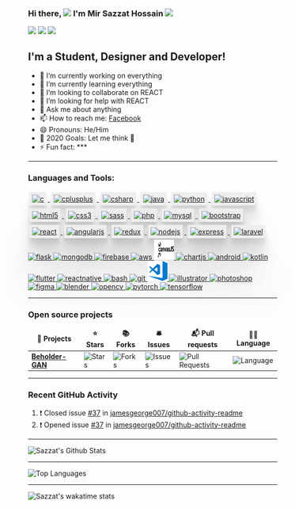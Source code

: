 ### Hi there, <img src="https://media.giphy.com/media/hvRJCLFzcasrR4ia7z/giphy.gif" width="25px"> I'm Mir Sazzat Hossain <img src="https://gpvc.arturio.dev/mirsazzathossain" height="15px">

<p><a href="https://www.facebook.com/sazzat.mir"><img src="https://img.shields.io/badge/facebook-%231DA1F2.svg?&style=for-the-badge&logo=facebook&logoColor=white" height=25></a> <a href="https://www.linkedin.com/in/mirsazzathossain/"><img src="https://img.shields.io/badge/linkedin-%230077B5.svg?&style=for-the-badge&logo=linkedin&logoColor=white" height=25></a> <a href="https://www.instagram.com/_sejjo/"><img src="https://img.shields.io/badge/instagram-%23E4405F.svg?&style=for-the-badge&logo=instagram&logoColor=white" height=25></a></p>

## I'm a Student, Designer and Developer! 

- 🔭 I’m currently working on everything
- 🌱 I’m currently learning everything
- 👯 I’m looking to collaborate on REACT
- 🤔 I’m looking for help with REACT
- 💬 Ask me about anything
- 📫 How to reach me: [Facebook](https://www.facebook.com/sazzat.mir/)
- 😄 Pronouns: He/Him
- 🥅 2020 Goals: Let me think 🤔
- ⚡ Fun fact: ***

---

<h3 align="left">Languages and Tools:</h3>
<p align="left"> 
    <a href="https://www.cprogramming.com/" target="_blank"> 
        <img src="https://devicons.github.io/devicon/devicon.git/icons/c/c-original.svg" alt="c" width="40" height="40" 
        style="background: #eeeeee; 
               padding: 5px; 
               margin: 3px;
               box-shadow: 0 2.8px 2.2px rgba(0, 0, 0, 0.034),
                           0 6.7px 5.3px rgba(0, 0, 0, 0.048),
                           0 12.5px 10px rgba(0, 0, 0, 0.06),
                           0 22.3px 17.9px rgba(0, 0, 0, 0.072),
                           0 41.8px 33.4px rgba(0, 0, 0, 0.086),
                           0 100px 80px rgba(0, 0, 0, 0.12);"/> 
    </a> 
    <a href="https://www.w3schools.com/cpp/" target="_blank"> 
        <img src="https://devicons.github.io/devicon/devicon.git/icons/cplusplus/cplusplus-original.svg" alt="cplusplus" width="40" height="40"
        style="background: #eeeeee; 
               padding: 5px; 
               margin: 3px;
               box-shadow: 0 2.8px 2.2px rgba(0, 0, 0, 0.034),
                           0 6.7px 5.3px rgba(0, 0, 0, 0.048),
                           0 12.5px 10px rgba(0, 0, 0, 0.06),
                           0 22.3px 17.9px rgba(0, 0, 0, 0.072),
                           0 41.8px 33.4px rgba(0, 0, 0, 0.086),
                           0 100px 80px rgba(0, 0, 0, 0.12);"/> 
    </a> 
    <a href="https://www.w3schools.com/cs/" target="_blank"> 
        <img src="https://devicons.github.io/devicon/devicon.git/icons/csharp/csharp-original.svg" alt="csharp" width="40" height="40"
        style="background: #eeeeee; 
               padding: 5px; 
               margin: 3px;
               box-shadow: 0 2.8px 2.2px rgba(0, 0, 0, 0.034),
                           0 6.7px 5.3px rgba(0, 0, 0, 0.048),
                           0 12.5px 10px rgba(0, 0, 0, 0.06),
                           0 22.3px 17.9px rgba(0, 0, 0, 0.072),
                           0 41.8px 33.4px rgba(0, 0, 0, 0.086),
                           0 100px 80px rgba(0, 0, 0, 0.12);"/> 
    </a> 
    <a href="https://www.java.com" target="_blank"> 
        <img src="https://devicons.github.io/devicon/devicon.git/icons/java/java-original-wordmark.svg" alt="java" width="40" height="40"
        style="background: #eeeeee; 
               padding: 5px; 
               margin: 3px;
               box-shadow: 0 2.8px 2.2px rgba(0, 0, 0, 0.034),
                           0 6.7px 5.3px rgba(0, 0, 0, 0.048),
                           0 12.5px 10px rgba(0, 0, 0, 0.06),
                           0 22.3px 17.9px rgba(0, 0, 0, 0.072),
                           0 41.8px 33.4px rgba(0, 0, 0, 0.086),
                           0 100px 80px rgba(0, 0, 0, 0.12);"/> 
    </a> 
    <a href="https://www.python.org" target="_blank"> 
        <img src="https://devicons.github.io/devicon/devicon.git/icons/python/python-original.svg" alt="python" width="40" height="40"
        style="background: #eeeeee; 
               padding: 5px; 
               margin: 3px;
               box-shadow: 0 2.8px 2.2px rgba(0, 0, 0, 0.034),
                           0 6.7px 5.3px rgba(0, 0, 0, 0.048),
                           0 12.5px 10px rgba(0, 0, 0, 0.06),
                           0 22.3px 17.9px rgba(0, 0, 0, 0.072),
                           0 41.8px 33.4px rgba(0, 0, 0, 0.086),
                           0 100px 80px rgba(0, 0, 0, 0.12);"/> 
    </a> 
    <a href="https://developer.mozilla.org/en-US/docs/Web/JavaScript" target="_blank"> 
        <img src="https://devicons.github.io/devicon/devicon.git/icons/javascript/javascript-original.svg" alt="javascript" width="40" height="40"
        style="background: #eeeeee; 
               padding: 5px; 
               margin: 3px;
               box-shadow: 0 2.8px 2.2px rgba(0, 0, 0, 0.034),
                           0 6.7px 5.3px rgba(0, 0, 0, 0.048),
                           0 12.5px 10px rgba(0, 0, 0, 0.06),
                           0 22.3px 17.9px rgba(0, 0, 0, 0.072),
                           0 41.8px 33.4px rgba(0, 0, 0, 0.086),
                           0 100px 80px rgba(0, 0, 0, 0.12);"/> 
    </a> 
    <a href="https://www.w3.org/html/" target="_blank"> 
        <img src="https://devicons.github.io/devicon/devicon.git/icons/html5/html5-original-wordmark.svg" alt="html5" width="40" height="40"
        style="background: #eeeeee; 
               padding: 5px; 
               margin: 3px;
               box-shadow: 0 2.8px 2.2px rgba(0, 0, 0, 0.034),
                           0 6.7px 5.3px rgba(0, 0, 0, 0.048),
                           0 12.5px 10px rgba(0, 0, 0, 0.06),
                           0 22.3px 17.9px rgba(0, 0, 0, 0.072),
                           0 41.8px 33.4px rgba(0, 0, 0, 0.086),
                           0 100px 80px rgba(0, 0, 0, 0.12);"/> 
    </a> 
    <a href="https://www.w3schools.com/css/" target="_blank"> 
        <img src="https://devicons.github.io/devicon/devicon.git/icons/css3/css3-original-wordmark.svg" alt="css3" width="40" height="40"
        style="background: #eeeeee; 
               padding: 5px; 
               margin: 3px;
               box-shadow: 0 2.8px 2.2px rgba(0, 0, 0, 0.034),
                           0 6.7px 5.3px rgba(0, 0, 0, 0.048),
                           0 12.5px 10px rgba(0, 0, 0, 0.06),
                           0 22.3px 17.9px rgba(0, 0, 0, 0.072),
                           0 41.8px 33.4px rgba(0, 0, 0, 0.086),
                           0 100px 80px rgba(0, 0, 0, 0.12);"/> 
    </a> 
    <a href="https://sass-lang.com" target="_blank"> 
        <img src="https://devicons.github.io/devicon/devicon.git/icons/sass/sass-original.svg" alt="sass" width="40" height="40"
        style="background: #eeeeee; 
               padding: 5px; 
               margin: 3px;
               box-shadow: 0 2.8px 2.2px rgba(0, 0, 0, 0.034),
                           0 6.7px 5.3px rgba(0, 0, 0, 0.048),
                           0 12.5px 10px rgba(0, 0, 0, 0.06),
                           0 22.3px 17.9px rgba(0, 0, 0, 0.072),
                           0 41.8px 33.4px rgba(0, 0, 0, 0.086),
                           0 100px 80px rgba(0, 0, 0, 0.12);"/> 
    </a> 
    <a href="https://www.php.net" target="_blank"> 
        <img src="https://devicons.github.io/devicon/devicon.git/icons/php/php-original.svg" alt="php" width="40" height="40"
        style="background: #eeeeee; 
               padding: 5px; 
               margin: 3px;
               box-shadow: 0 2.8px 2.2px rgba(0, 0, 0, 0.034),
                           0 6.7px 5.3px rgba(0, 0, 0, 0.048),
                           0 12.5px 10px rgba(0, 0, 0, 0.06),
                           0 22.3px 17.9px rgba(0, 0, 0, 0.072),
                           0 41.8px 33.4px rgba(0, 0, 0, 0.086),
                           0 100px 80px rgba(0, 0, 0, 0.12);"/> 
    </a> 
    <a href="https://www.mysql.com/" target="_blank"> 
        <img src="https://devicons.github.io/devicon/devicon.git/icons/mysql/mysql-original-wordmark.svg" alt="mysql" width="40" height="40"
        style="background: #eeeeee; 
               padding: 5px; 
               margin: 3px;
               box-shadow: 0 2.8px 2.2px rgba(0, 0, 0, 0.034),
                           0 6.7px 5.3px rgba(0, 0, 0, 0.048),
                           0 12.5px 10px rgba(0, 0, 0, 0.06),
                           0 22.3px 17.9px rgba(0, 0, 0, 0.072),
                           0 41.8px 33.4px rgba(0, 0, 0, 0.086),
                           0 100px 80px rgba(0, 0, 0, 0.12);"/> 
    </a> 
    <a href="https://getbootstrap.com" target="_blank"> 
        <img src="https://devicons.github.io/devicon/devicon.git/icons/bootstrap/bootstrap-plain.svg" alt="bootstrap" width="40" height="40"
        style="background: #eeeeee; 
               padding: 5px; 
               margin: 3px;
               box-shadow: 0 2.8px 2.2px rgba(0, 0, 0, 0.034),
                           0 6.7px 5.3px rgba(0, 0, 0, 0.048),
                           0 12.5px 10px rgba(0, 0, 0, 0.06),
                           0 22.3px 17.9px rgba(0, 0, 0, 0.072),
                           0 41.8px 33.4px rgba(0, 0, 0, 0.086),
                           0 100px 80px rgba(0, 0, 0, 0.12);"/> 
    </a> 
    <a href="https://reactjs.org/" target="_blank"> 
        <img src="https://devicons.github.io/devicon/devicon.git/icons/react/react-original-wordmark.svg" alt="react" width="40" height="40"
        style="background: #eeeeee; 
               padding: 5px; 
               margin: 3px;
               box-shadow: 0 2.8px 2.2px rgba(0, 0, 0, 0.034),
                           0 6.7px 5.3px rgba(0, 0, 0, 0.048),
                           0 12.5px 10px rgba(0, 0, 0, 0.06),
                           0 22.3px 17.9px rgba(0, 0, 0, 0.072),
                           0 41.8px 33.4px rgba(0, 0, 0, 0.086),
                           0 100px 80px rgba(0, 0, 0, 0.12);"/> 
    </a> 
    <a href="https://angular.io" target="_blank"> 
        <img src="https://devicons.github.io/devicon/devicon.git/icons/angularjs/angularjs-original.svg" alt="angularjs" width="40" height="40"
        style="background: #eeeeee; 
               padding: 5px; 
               margin: 3px;
               box-shadow: 0 2.8px 2.2px rgba(0, 0, 0, 0.034),
                           0 6.7px 5.3px rgba(0, 0, 0, 0.048),
                           0 12.5px 10px rgba(0, 0, 0, 0.06),
                           0 22.3px 17.9px rgba(0, 0, 0, 0.072),
                           0 41.8px 33.4px rgba(0, 0, 0, 0.086),
                           0 100px 80px rgba(0, 0, 0, 0.12);"/> 
    </a> 
    <a href="https://redux.js.org" target="_blank"> 
        <img src="https://devicons.github.io/devicon/devicon.git/icons/redux/redux-original.svg" alt="redux" width="40" height="40"
        style="background: #eeeeee; 
               padding: 5px; 
               margin: 3px;
               box-shadow: 0 2.8px 2.2px rgba(0, 0, 0, 0.034),
                           0 6.7px 5.3px rgba(0, 0, 0, 0.048),
                           0 12.5px 10px rgba(0, 0, 0, 0.06),
                           0 22.3px 17.9px rgba(0, 0, 0, 0.072),
                           0 41.8px 33.4px rgba(0, 0, 0, 0.086),
                           0 100px 80px rgba(0, 0, 0, 0.12);"/> 
    </a> 
    <a href="https://nodejs.org" target="_blank"> 
        <img src="https://devicons.github.io/devicon/devicon.git/icons/nodejs/nodejs-original-wordmark.svg" alt="nodejs" width="40" height="40"
        style="background: #eeeeee; 
               padding: 5px; 
               margin: 3px;
               box-shadow: 0 2.8px 2.2px rgba(0, 0, 0, 0.034),
                           0 6.7px 5.3px rgba(0, 0, 0, 0.048),
                           0 12.5px 10px rgba(0, 0, 0, 0.06),
                           0 22.3px 17.9px rgba(0, 0, 0, 0.072),
                           0 41.8px 33.4px rgba(0, 0, 0, 0.086),
                           0 100px 80px rgba(0, 0, 0, 0.12);"/> 
    </a> 
    <a href="https://expressjs.com" target="_blank"> 
        <img src="https://devicons.github.io/devicon/devicon.git/icons/express/express-original-wordmark.svg" alt="express" width="40" height="40"
        style="background: #eeeeee; 
               padding: 5px; 
               margin: 3px;
               box-shadow: 0 2.8px 2.2px rgba(0, 0, 0, 0.034),
                           0 6.7px 5.3px rgba(0, 0, 0, 0.048),
                           0 12.5px 10px rgba(0, 0, 0, 0.06),
                           0 22.3px 17.9px rgba(0, 0, 0, 0.072),
                           0 41.8px 33.4px rgba(0, 0, 0, 0.086),
                           0 100px 80px rgba(0, 0, 0, 0.12);"/> 
    </a> 
    <a href="https://laravel.com/" target="_blank"> 
        <img src="https://devicons.github.io/devicon/devicon.git/icons/laravel/laravel-plain-wordmark.svg" alt="laravel" width="40" height="40"
        style="background: #eeeeee; 
               padding: 5px; 
               margin: 3px;
               box-shadow: 0 2.8px 2.2px rgba(0, 0, 0, 0.034),
                           0 6.7px 5.3px rgba(0, 0, 0, 0.048),
                           0 12.5px 10px rgba(0, 0, 0, 0.06),
                           0 22.3px 17.9px rgba(0, 0, 0, 0.072),
                           0 41.8px 33.4px rgba(0, 0, 0, 0.086),
                           0 100px 80px rgba(0, 0, 0, 0.12);"/> 
    </a> 
    <a href="" target="_blank"> 
        <img src="https://www.vectorlogo.zone/logos/pocoo_flask/pocoo_flask-icon.svg" alt="flask" width="40" height="40"/> 
    </a> 
    <a href="https://www.mongodb.com/" target="_blank"> 
        <img src="https://devicons.github.io/devicon/devicon.git/icons/mongodb/mongodb-original-wordmark.svg" alt="mongodb" width="40" height="40"/> 
    </a> 
    <a href="https://firebase.google.com/" target="_blank"> 
        <img src="https://www.vectorlogo.zone/logos/firebase/firebase-icon.svg" alt="firebase" width="40" height="40"/> 
    </a> 
    <a href="https://aws.amazon.com" target="_blank"> 
        <img src="https://devicons.github.io/devicon/devicon.git/icons/amazonwebservices/amazonwebservices-original-wordmark.svg" alt="aws" width="40" height="40"/> 
    </a> 
    <a href="https://canvasjs.com" target="_blank"> 
        <img src="https://raw.githubusercontent.com/Hardik0307/Hardik0307/master/assets/canvasjs-charts.svg" alt="canvasjs" width="40" height="40"/> 
    </a> 
    <a href="https://www.chartjs.org" target="_blank"> 
        <img src="https://www.chartjs.org/media/logo-title.svg" alt="chartjs" width="40" height="40"/> 
    </a> 
    <a href="https://developer.android.com" target="_blank"> 
        <img src="https://devicons.github.io/devicon/devicon.git/icons/android/android-original-wordmark.svg" alt="android" width="40" height="40"/> 
    </a> 
    <a href="https://kotlinlang.org" target="_blank"> 
        <img src="https://www.vectorlogo.zone/logos/kotlinlang/kotlinlang-icon.svg" alt="kotlin" width="40" height="40"/> 
    </a> 
    <a href="https://flutter.dev" target="_blank"> 
        <img src="https://www.vectorlogo.zone/logos/flutterio/flutterio-icon.svg" alt="flutter" width="40" height="40"/> 
    </a> 
    <a href="https://reactnative.dev/" target="_blank"> 
        <img src="https://reactnative.dev/img/header_logo.svg" alt="reactnative" width="40" height="40"/> 
    </a> 
    <a href="https://www.gnu.org/software/bash/" target="_blank"> 
        <img src="https://www.vectorlogo.zone/logos/gnu_bash/gnu_bash-icon.svg" alt="bash" width="40" height="40"/> 
    </a> 
    <a href="https://git-scm.com/" target="_blank"> 
        <img src="https://www.vectorlogo.zone/logos/git-scm/git-scm-icon.svg" alt="git" width="40" height="40"/> 
    </a> 
    <a href="https://code.visualstudio.com" target="_blank">
        <img src="https://raw.githubusercontent.com/github/explore/80688e429a7d4ef2fca1e82350fe8e3517d3494d/topics/visual-studio-code/visual-studio-code.png" alt="vscode" width="40" height="40"/>
    </a>
    <a href="https://www.adobe.com/in/products/illustrator.html" target="_blank"> 
        <img src="https://www.vectorlogo.zone/logos/adobe_illustrator/adobe_illustrator-icon.svg" alt="illustrator" width="40" height="40"/> 
    </a> 
    <a href="https://www.photoshop.com/en" target="_blank"> 
        <img src="https://devicons.github.io/devicon/devicon.git/icons/photoshop/photoshop-plain.svg" alt="photoshop" width="40" height="40"/> 
    </a> 
    <a href="https://www.figma.com/" target="_blank"> 
        <img src="https://www.vectorlogo.zone/logos/figma/figma-icon.svg" alt="figma" width="40" height="40"/> 
    </a> 
    <a href="" target="_blank"> 
        <img src="https://download.blender.org/branding/community/blender_community_badge_white.svg" alt="blender" width="40" height="40"/> 
    </a> 
    <a href="https://opencv.org/" target="_blank"> 
        <img src="https://www.vectorlogo.zone/logos/opencv/opencv-icon.svg" alt="opencv" width="40" height="40"/> 
    </a> 
    <a href="https://pytorch.org/" target="_blank"> 
        <img src="https://www.vectorlogo.zone/logos/pytorch/pytorch-icon.svg" alt="pytorch" width="40" height="40"/> 
    </a> 
    <a href="https://www.tensorflow.org" target="_blank"> 
        <img src="https://www.vectorlogo.zone/logos/tensorflow/tensorflow-icon.svg" alt="tensorflow" width="40" height="40"/> 
    </a> 
</p>

---

<h3>Open source projects</h3>
<table>
    <thead align="center">
        <tr border: none;>
            <td><b>🎁 Projects</b></td>
            <td><b>⭐ Stars</b></td>
            <td><b>📚 Forks</b></td>
            <td><b>🛎 Issues</b></td>
            <td><b>📬 Pull requests</b></td>
            <td><b>👨‍💻 Language</b></td>
        </tr>
    </thead>
    <tbody>
        <tr>
            <td><a href="https://github.com/mirsazzathossain/Beholder-GAN.git"><b>Beholder-GAN</b></a></td>
            <td><img alt="Stars" src="https://img.shields.io/github/stars/mirsazzathossain/Beholder-GAN?style=flat-square&labelColor=343b41"/></td>
            <td><img alt="Forks" src="https://img.shields.io/github/forks/mirsazzathossain/Beholder-GAN?style=flat-square&labelColor=343b41"/></td>
            <td><img alt="Issues" src="https://img.shields.io/github/issues/mirsazzathossain/Beholder-GAN?style=flat-square&labelColor=343b41"/></td>
            <td><img alt="Pull Requests" src="https://img.shields.io/github/issues-pr/mirsazzathossain/Beholder-GAN?style=flat-square&labelColor=343b41"/></td>
            <td><img alt="Language" src="https://img.shields.io/github/languages/top/mirsazzathossain/Beholder-GAN?style=flat-square"/></td>
        </tr>
    </tbody>
</table>

---

### Recent GitHub Activity
<!--START_SECTION:activity-->
1. ❗️ Closed issue [#37](https://github.com/jamesgeorge007/github-activity-readme/issues/37) in [jamesgeorge007/github-activity-readme](https://github.com/jamesgeorge007/github-activity-readme)
2. ❗️ Opened issue [#37](https://github.com/jamesgeorge007/github-activity-readme/issues/37) in [jamesgeorge007/github-activity-readme](https://github.com/jamesgeorge007/github-activity-readme)
<!--END_SECTION:activity-->

---

<img alt="Sazzat's Github Stats" src="https://github-readme-stats.codestackr.vercel.app/api?username=mirsazzathossain&show_icons=true&hide_border=true" />

---

<img alt="Top Languages" src="https://github-readme-stats.vercel.app/api/top-langs/?username=mirsazzathossain&langs_count=8&layout=compact&show_icons=true&hide_border=true">

---

<img alt="Sazzat's wakatime stats" src="https://github-readme-stats.vercel.app/api/wakatime?username=mirsazzathossain&show_icons=true&hide_border=true" />
